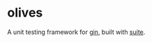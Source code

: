 # olives
A unit testing framework for [gin](github.com/gin-gonic/gin), built with [suite](github.com/stretchr/testify/tree/master/suite).

